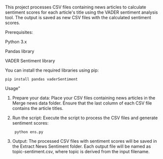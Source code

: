 This project processes CSV files containing news articles to calculate sentiment scores for each article's title using the VADER sentiment analysis tool. The output is saved as new CSV files with the calculated sentiment scores.

Prerequisites:

Python 3.x

Pandas library

VADER Sentiment library

You can install the required libraries using pip:

    pip install pandas vaderSentiment

Usage"

1. Prepare your data: Place your CSV files containing news articles in the Merge news data folder. Ensure that the last column of each CSV file contains the article titles.

2. Run the script: Execute the script to process the CSV files and generate sentiment scores:

        python ens.py

3. Output: The processed CSV files with sentiment scores will be saved in the Extract News Sentiment folder. Each output file will be named as topic-sentiment.csv, where topic is derived from the input filename.
